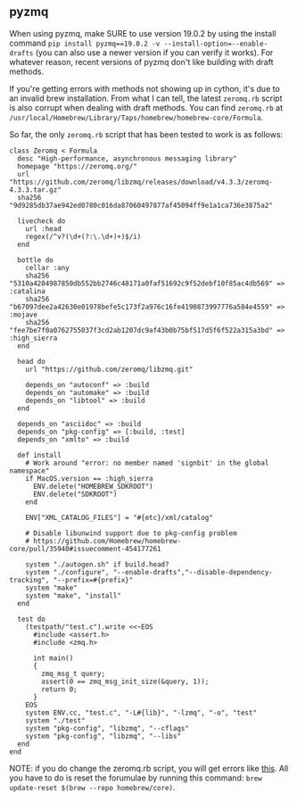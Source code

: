 pyzmq
---

When using pyzmq, make SURE to use version 19.0.2 by using the install command `pip install pyzmq==19.0.2 -v --install-option=--enable-drafts` (you can also use a newer version if you can verify it works). For whatever reason, recent versions of pyzmq don't like building with draft methods.

If you're getting errors with methods not showing up in cython, it's due to an invalid brew installation. From what I can tell, the latest `zeromq.rb` script is also corrupt when dealing with draft methods. You can find `zeromq.rb` at `/usr/local/Homebrew/Library/Taps/homebrew/homebrew-core/Formula`.

So far, the only `zeromq.rb` script that has been tested to work is as follows:
```
class Zeromq < Formula
  desc "High-performance, asynchronous messaging library"
  homepage "https://zeromq.org/"
  url "https://github.com/zeromq/libzmq/releases/download/v4.3.3/zeromq-4.3.3.tar.gz"
  sha256 "9d9285db37ae942ed0780c016da87060497877af45094ff9e1a1ca736e3875a2"

  livecheck do
    url :head
    regex(/^v?(\d+(?:\.\d+)+)$/i)
  end

  bottle do
    cellar :any
    sha256 "5310a4204987850db552bb2746c48171a0faf51692c9f52debf10f85ac4db569" => :catalina
    sha256 "b67097dee2a42630e01978befe5c173f2a976c16fe4190873997776a584e4559" => :mojave
    sha256 "fee7be7f0a0762755037f3cd2ab1207dc9af43b0b75bf517d5f6f522a315a3bd" => :high_sierra
  end

  head do
    url "https://github.com/zeromq/libzmq.git"

    depends_on "autoconf" => :build
    depends_on "automake" => :build
    depends_on "libtool" => :build
  end

  depends_on "asciidoc" => :build
  depends_on "pkg-config" => [:build, :test]
  depends_on "xmlto" => :build

  def install
    # Work around "error: no member named 'signbit' in the global namespace"
    if MacOS.version == :high_sierra
      ENV.delete("HOMEBREW_SDKROOT")
      ENV.delete("SDKROOT")
    end

    ENV["XML_CATALOG_FILES"] = "#{etc}/xml/catalog"

    # Disable libunwind support due to pkg-config problem
    # https://github.com/Homebrew/homebrew-core/pull/35940#issuecomment-454177261

    system "./autogen.sh" if build.head?
    system "./configure", "--enable-drafts","--disable-dependency-tracking", "--prefix=#{prefix}"
    system "make"
    system "make", "install"
  end

  test do
    (testpath/"test.c").write <<~EOS
      #include <assert.h>
      #include <zmq.h>

      int main()
      {
        zmq_msg_t query;
        assert(0 == zmq_msg_init_size(&query, 1));
        return 0;
      }
    EOS
    system ENV.cc, "test.c", "-L#{lib}", "-lzmq", "-o", "test"
    system "./test"
    system "pkg-config", "libzmq", "--cflags"
    system "pkg-config", "libzmq", "--libs"
  end
end
```

NOTE: if you do change the zeromq.rb script, you will get errors like [this](https://github.com/Homebrew/brew/issues/10286). All you have to do is reset the forumulae by running this command: `brew update-reset $(brew --repo homebrew/core)`.
